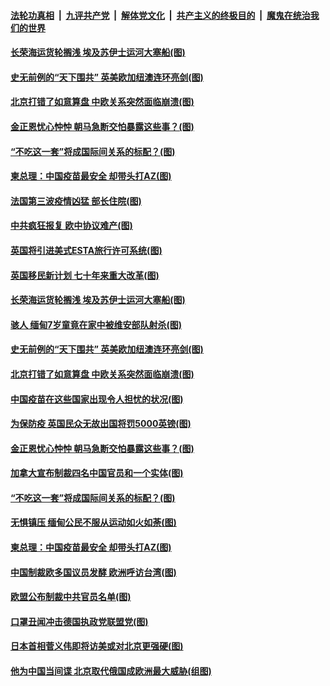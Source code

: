 

####  [法轮功真相](../../../../basic/blob/master/README.md?t=03250031) &nbsp;|&nbsp; [九评共产党](../../../../9ping.md/blob/master/README.md?t=03250031) &nbsp;|&nbsp; [解体党文化](../../../../jtdwh.md/blob/master/README.md?t=03250031)  &nbsp;|&nbsp; [共产主义的终极目的](../../../../gczydzjmd.md/blob/master/README.md?t=03250031) &nbsp;|&nbsp; [魔鬼在统治我们的世界](../../../../mgztzwmdsj.md/blob/master/README.md?t=03250031) 

#### [长荣海运货轮搁浅 埃及苏伊士运河大塞船(图)](../pages/p9/966578.md?t=03250031) 

#### [史无前例的“天下围共” 英美欧加纽澳连环亮剑(图)](../pages/p9/966461.md?t=03250031) 

#### [北京打错了如意算盘 中欧关系突然面临崩溃(图)](../pages/p9/966543.md?t=03250031) 

#### [金正恩忧心忡忡 朝马急断交怕暴露这些事？(图)](../pages/p9/966343.md?t=03250031) 

#### [“不吃这一套”将成国际间关系的标配？(图)](../pages/p9/966425.md?t=03250031) 

#### [柬总理：中国疫苗最安全 却带头打AZ(图)](../pages/p9/966338.md?t=03250031) 

#### [法国第三波疫情凶猛 部长住院(图)](../pages/p9/966602.md?t=03250031) 

#### [中共疯狂报复 欧中协议难产(图)](../pages/p9/966598.md?t=03250031) 

#### [英国将引进美式ESTA旅行许可系统(图)](../pages/p9/966592.md?t=03250031) 

#### [英国移民新计划 七十年来重大改革(图)](../pages/p9/966587.md?t=03250031) 

#### [长荣海运货轮搁浅 埃及苏伊士运河大塞船(图)](../pages/p9/966578.md?t=03250031) 

#### [骇人 缅甸7岁童竟在家中被维安部队射杀(图)](../pages/p9/966572.md?t=03250031) 

#### [史无前例的“天下围共” 英美欧加纽澳连环亮剑(图)](../pages/p9/966461.md?t=03250031) 

#### [北京打错了如意算盘 中欧关系突然面临崩溃(图)](../pages/p9/966543.md?t=03250031) 

#### [中国疫苗在这些国家出现令人担忧的状况(图)](../pages/p9/966465.md?t=03250031) 

#### [为保防疫 英国民众无故出国将罚5000英镑(图)](../pages/p9/966484.md?t=03250031) 

#### [金正恩忧心忡忡 朝马急断交怕暴露这些事？(图)](../pages/p9/966343.md?t=03250031) 

#### [加拿大宣布制裁四名中国官员和一个实体(图)](../pages/p9/966427.md?t=03250031) 

#### [“不吃这一套”将成国际间关系的标配？(图)](../pages/p9/966425.md?t=03250031) 

#### [无惧镇压 缅甸公民不服从运动如火如荼(图)](../pages/p9/966424.md?t=03250031) 

#### [柬总理：中国疫苗最安全 却带头打AZ(图)](../pages/p9/966338.md?t=03250031) 

#### [中国制裁欧多国议员发酵 欧洲呼访台湾(图)](../pages/p9/966411.md?t=03250031) 

#### [欧盟公布制裁中共官员名单(图)](../pages/p9/966366.md?t=03250031) 

#### [口罩丑闻冲击德国执政党联盟党(图)](../pages/p9/966313.md?t=03250031) 

#### [日本首相菅义伟即将访美或对北京更强硬(图)](../pages/p9/966312.md?t=03250031) 

#### [他为中国当间谍 北京取代俄国成欧洲最大威胁(组图)](../pages/p9/966240.md?t=03250031) 

